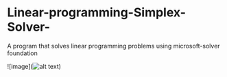 # Linear-programming-Simplex-Solver-
A program that solves linear programming problems using microsoft-solver foundation 

![image](![alt text](http://url/to/img.png))

